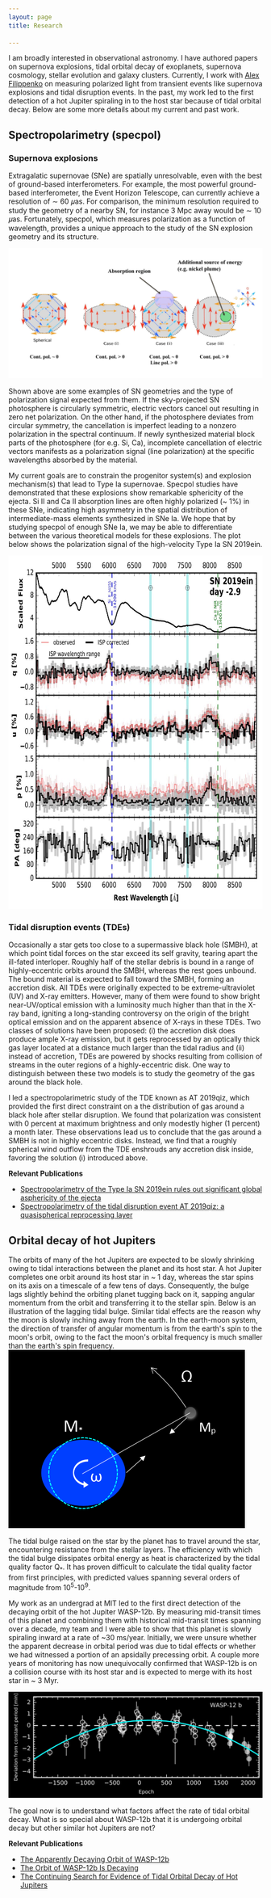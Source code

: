 ```yaml
---
layout: page
title: Research

---
```


I am broadly interested in observational astronomy. I have authored papers on supernova explosions, tidal orbital decay of exoplanets, supernova cosmology, stellar evolution and galaxy clusters. Currently, I work with [Alex Filippenko](https://astro.berkeley.edu/people/alex-filippenko/) on measuring polarized light from transient events like supernova explosions and tidal disruption events. In the past, my work led to the first detection of a hot Jupiter spiraling in to the host star because of tidal orbital decay. Below are some more details about my current and past work. 


## Spectropolarimetry (specpol)

### Supernova explosions 

Extragalatic supernovae (SNe) are spatially unresolvable, even with the best of ground-based interferometers. For example, the most powerful ground-based interferometer, the Event Horizon Telescope, can currently achieve a resolution of ∼ 60 𝜇as. For comparison, the minimum resolution required to study the geometry of a nearby SN, for instance 3 Mpc away would be ∼ 10 𝜇as. Fortunately, specpol, which measures polarization as a function of wavelength, provides a unique approach to the study of the SN explosion geometry and its structure. 

<img src="/assets/img/specpol_img_website.JPG" class="center">  

Shown above are some examples of SN geometries and the type of polarization signal expected from them. If the sky-projected SN photosphere is circularly symmetric, electric vectors cancel out resulting in zero net polarization. On the other hand, if  the photosphere deviates from circular symmetry, the cancellation is imperfect leading to a nonzero polarization in the spectral continuum. If newly synthesized material block parts of the photosphere (for e.g. Si, Ca), incomplete cancellation of electric vectors manifests as a polarization signal (line polarization) at the specific wavelengths absorbed by the material. 

My current goals are to constrain the progenitor system(s) and explosion mechanism(s) that lead to Type Ia supernovae. Specpol studies have demonstrated that these explosions show remarkable sphericity of the ejecta. Si II and Ca II absorption lines are often highly polarized (~ 1%) in these SNe, indicating high asymmetry in the spatial distribution of intermediate-mass elements synthesized in SNe Ia. We hope that by studying specpol of enough SNe Ia, we may be able to differentiate between the various theoretical models for these explosions. The plot below shows the polarization signal of the high-velocity Type Ia SN 2019ein. 

<img src="/assets/img/pol_middle.JPG" class="center" width=700 height=700> 


### Tidal disruption events (TDEs)

Occasionally a star gets too close to a supermassive black hole (SMBH), at which point tidal forces on the star exceed its self gravity, tearing apart the ill-fated interloper. Roughly half of the stellar debris is bound in a range of highly-eccentric orbits around the SMBH, whereas the rest goes unbound. The bound material is expected to fall toward the SMBH, forming an accretion disk. All TDEs were originally expected to be extreme-ultraviolet (UV) and X-ray emitters. However, many of them were found to show bright near-UV/optical emission with a luminosity much higher than that in the X-ray band, igniting a long-standing controversy on the origin of the bright optical emission and on the apparent absence of X-rays in these TDEs. Two classes of solutions have been proposed: (i) the accretion disk does produce ample X-ray emission, but it gets reprocessed by an optically thick gas layer located at a distance much larger than the tidal radius and (ii) instead of accretion, TDEs are powered by shocks resulting from collision of streams in the outer regions of a highly-eccentric disk. One way to distinguish between these two models is to study the geometry of the gas around the black hole. 

I led a spectropolarimetric study of the TDE known as AT 2019qiz, which provided the first direct constraint on a the distribution of gas around a black hole after stellar disruption. We found that polarization was consistent with 0 percent at maximum brightness and only modestly higher (1 percent) a month later. These observations lead us to conclude that the gas around a SMBH is not in highly eccentric disks. Instead, we find that a roughly spherical wind outflow from the TDE enshrouds any accretion disk inside, favoring the solution (i) introduced above.  

**Relevant Publications**
- [Spectropolarimetry of the Type Ia SN 2019ein rules out significant global asphericity of the ejecta](https://ui.adsabs.harvard.edu/abs/2022MNRAS.509.4058P/abstract)
- [Spectropolarimetry of the tidal disruption event AT 2019qiz: a quasispherical reprocessing layer](https://ui.adsabs.harvard.edu/abs/2022MNRAS.tmp.1696P/abstract)





## Orbital decay of hot Jupiters

The orbits of many of the hot Jupiters are expected to be slowly shrinking owing to tidal interactions between the planet and its host star. A hot Jupiter completes one orbit around its host star in ~ 1 day, whereas the star spins on its axis on a timescale of a few tens of days. Consequently, the bulge lags slightly behind the orbiting planet tugging back on it, sapping angular momentum from the orbit and transferring it to the stellar spin. Below is an illustration of the lagging tidal bulge. Similar tidal effects are the reason why the moon is slowly inching away from the earth. In the earth-moon system, the direction of transfer of angular momentum is from the earth's spin to the moon's orbit, owing to the fact the moon's orbital frequency is much smaller than the earth's spin frequency. 
<img src="/assets/img/tidal_inverted.jpg" class="center">

The tidal bulge raised on the star by the planet has to travel around the star, encountering resistance from the stellar layers. The efficiency with which the tidal bulge dissipates orbital energy as heat is characterized by the tidal quality factor Q<sub>*</sub>. It has proven difficult to calculate the tidal quality factor from first principles, with predicted values spanning several orders of magnitude from 10<sup>5</sup>-10<sup>9</sup>. 

My work as an undergrad at MIT led to the first direct detection of the decaying orbit of the hot Jupiter WASP-12b. By measuring mid-transit times of this planet and combining them with historical mid-transit times spanning over a decade, my team and I were able to show that this planet is slowly spiraling inward at a rate of ~30 ms/year. Initially, we were unsure whether the apparent decrease in orbital period was due to tidal effects or whether we had witnessed a portion of an apsidally precessing orbit.  A couple more years of monitoring has now unequivocally confirmed that WASP-12b is on a collision course with its host star and is expected to merge with its host star in ~ 3 Myr.  

<img src="/assets/img/wasp12b_decay.jpg" class="center">

The goal now is to understand what factors affect the rate of tidal orbital decay. What is so special about WASP-12b that it is undergoing orbital decay but other similar hot Jupiters are not? 

**Relevant Publications**
- [The Apparently Decaying Orbit of WASP-12b](https://ui.adsabs.harvard.edu/abs/2017AJ....154....4P/abstract)
- [The Orbit of WASP-12b Is Decaying](https://ui.adsabs.harvard.edu/abs/2020ApJ...888L...5Y/abstract)
- [The Continuing Search for Evidence of Tidal Orbital Decay of Hot Jupiters](https://ui.adsabs.harvard.edu/abs/2020AJ....159..150P/abstract)




